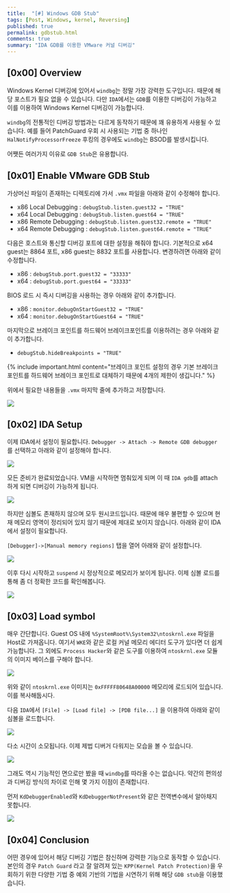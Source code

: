 ```yaml
---
title:  "[#] Windows GDB Stub"
tags: [Post, Windows, kernel, Reversing]
published: true
permalink: gdbstub.html
comments: true
summary: "IDA GDB를 이용한 VMware 커널 디버깅"
---
```


## [0x00] Overview

Windows Kernel 디버깅에 있어서 `windbg`는 정말 가장 강력한 도구입니다. 때문에 해당 포스트가 필요 없을 수 있습니다. 다만 `IDA`에서는 `GDB`를 이용한 디버깅이 가능하고 이를 이용하여 Windows Kernel 디버깅이 가능합니다.

`windbg`의 전통적인 디버깅 방법과는 다르게 동작하기 때문에 꽤 유용하게 사용될 수 있습니다. 예를 들어 PatchGuard 우회 시 사용되는 기법 중 하나인 `HalNotifyProcessorFreeze` 후킹의 경우에도 `windbg`는 BSOD를 발생시킵니다.

어쨋든 여러가지 이유로 `GDB Stub`은 유용합니다.



## [0x01] Enable VMware GDB Stub

가상머신 파일이 존재하는 디렉토리에 가서 `.vmx` 파일을 아래와 같이 수정해야 합니다.

- x86 Local Debugging : `debugStub.listen.guest32 = "TRUE"`
- x64 Local Debugging : `debugStub.listen.guest64 = "TRUE"`
- x86 Remote Debugging : `debugStub.listen.guest32.remote = "TRUE"`
- x64 Remote Debugging : `debugStub.listen.guest64.remote = "TRUE"`

다음은 호스트와 통신할 디버깅 포트에 대한 설정을 해줘야 합니다. 기본적으로 x64 guest는 8864 포트, x86 guest는 8832 포트를 사용합니다. 변경하려면 아래와 같이 수정합니다.

- x86 : `debugStub.port.guest32 = "33333"`
- x64 : `debugStub.port.guest64 = "33333"`

BIOS 로드 시 즉시 디버깅을 사용하는 경우 아래와 같이 추가합니다.

- x86 : `monitor.debugOnStartGuest32 = "TRUE"`
- x64 : `monitor.debugOnStartGuest64 = "TRUE"`

마지막으로 브레이크 포인트를 하드웨어 브레이크포인트를 이용하려는 경우 아래와 같이 추가합니다.

- `debugStub.hideBreakpoints = "TRUE"`

{% include important.html content="브레이크 포인트 설정의 경우 기본 브레이크 포인트를 하드웨어 브레이크 포인트로 대체하기 때문에 4개의 제한이 생깁니다." %}

위에서 필요한 내용들을 `.vmx` 마지막 줄에 추가하고 저장합니다.

<img src="https://github.com/Shhoya/shhoya.github.io/blob/master/rsrc/post/gdbstub_0.png?raw=true">



## [0x02] IDA Setup

이제 IDA에서 설정이 필요합니다. `Debugger -> Attach -> Remote GDB debugger` 를 선택하고 아래와 같이 설정해야 합니다.

<img src="https://github.com/Shhoya/shhoya.github.io/blob/master/rsrc/post/gdbstub_1.png?raw=true">

모든 준비가 완료되었습니다. VM을 시작하면 멈춰있게 되며 이 때 `IDA gdb`를 attach 하게 되면 디버깅이 가능하게 됩니다.

<img src="https://github.com/Shhoya/shhoya.github.io/blob/master/rsrc/post/gdbstub_2.png?raw=true">

하지만 심볼도 존재하지 않으며 모두 원시코드입니다. 때문에 매우 불편할 수 있으며 현재 메모리 영역이 정리되어 있지 않기 때문에 제대로 보이지 않습니다. 아래와 같이 IDA에서 설정이 필요합니다.

`[Debugger]->[Manual memory regions]` 탭을 열어 아래와 같이 설정합니다.

<img src="https://github.com/Shhoya/shhoya.github.io/blob/master/rsrc/post/gdbstub_4.png?raw=true">

이후 다시 시작하고 `suspend` 시 정상적으로 메모리가 보이게 됩니다. 이제 심볼 로드를 통해 좀 더 정확한 코드를 확인해봅니다.

<img src="https://github.com/Shhoya/shhoya.github.io/blob/master/rsrc/post/gdbstub_5.png?raw=true">

## [0x03] Load symbol

매우 간단합니다. Guest OS 내에 `%SystemRoot%\System32\ntoskrnl.exe` 파일을 Host로 가져옵니다.
여기서 `WKE`와 같은 로컬 커널 메모리 에디터 도구가 있다면 더 쉽게 가능합니다. 그 외에도 `Process Hacker`와 같은 도구를 이용하여 `ntoskrnl.exe` 모듈의 이미지 베이스를 구해야 합니다.

<img src="https://github.com/Shhoya/shhoya.github.io/blob/master/rsrc/post/gdbstub_3.png?raw=true">

위와 같이 `ntoskrnl.exe` 이미지는 `0xFFFFF80648A00000` 메모리에 로드되어 있습니다. 이를 복사해둡시다.

다음 `IDA`에서 `[File] -> [Load file] -> [PDB file...]` 을 이용하여 아래와 같이 심볼을 로드합니다.

<img src="https://github.com/Shhoya/shhoya.github.io/blob/master/rsrc/post/gdbstub_6.png?raw=true">

다소 시간이 소모됩니다. 이제 제법 디버거 다워지는 모습을 볼 수 있습니다. 

<img src="https://github.com/Shhoya/shhoya.github.io/blob/master/rsrc/post/gdbstub_7.png?raw=true">

그래도 역시 기능적인 면으로만 봤을 때 `windbg`를 따라올 수는 없습니다. 약간의 편의성과 디버깅 방식의 차이로 인해 몇 가지 이점이 존재합니다.

먼저 `KdDebuggerEnabled`와 `KdDebuggerNotPresent`와 같은 전역변수에서 알아채지 못합니다. 

<img src="https://github.com/Shhoya/shhoya.github.io/blob/master/rsrc/post/gdbstub_8.png?raw=true">



## [0x04] Conclusion

어떤 경우에 있어서 해당 디버깅 기법은 참신하며 강력한 기능으로 동작할 수 있습니다. 본인의 경우 `Patch Guard` 라고 잘 알려져 있는 `KPP(Kernel Patch Protection)`을 우회하기 위한 다양한 기법 중 예외 기반의 기법을 시연하기 위해 해당 `GDB stub`을 이용했습니다. 